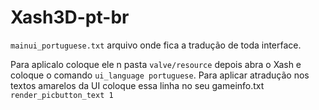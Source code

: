 # Xash3D-pt-br

`mainui_portuguese.txt` arquivo onde fica a tradução de toda interface.

Para aplicalo coloque ele n pasta `valve/resource` depois abra o Xash e coloque o comando `ui_language portuguese`. Para aplicar atradução nos textos amarelos da UI coloque essa linha no seu gameinfo.txt `render_picbutton_text 1`

